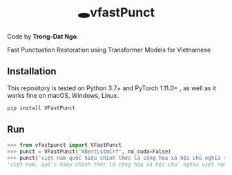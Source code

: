 <h1 align="center">🕳️vfastPunct</h1>

Code by **Trong-Dat Ngo**.

Fast Punctuation Restoration using Transformer Models for Vietnamese

## Installation
This repository is tested on Python 3.7+ and PyTorch 1.11.0+ , as well as it works fine on macOS, Windows, Linux.
```bash
pip install VFastPunct
```

## Run
```python
>>> from vfastpunct import VFastPunct
>>> punct = VFastPunct('mBertLstmCrf', no_cuda=False)
>>> punct('việt nam quốc hiệu chính thức là cộng hòa xã hội chủ nghĩa việt nam là một quốc gia nằm ở cực đông của bán đảo đông dương thuộc khu vực đông nam á giáp với lào campuchia trung quốc biển đông và vịnh thái lan')
'việt nam, quốc hiệu chính thức là cộng hòa xã hội chủ nghĩa việt nam, là một quốc gia nằm ở cực đông của bán đảo đông dương thuộc khu vực đông nam á, giáp với lào, campuchia, trung quốc, biển đông và vịnh thái lan.'

```
